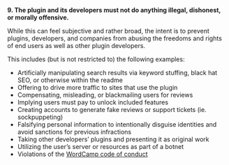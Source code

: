**9. The plugin and its developers must not do anything illegal, dishonest, or morally offensive.**

While this can feel subjective and rather broad, the intent is to prevent plugins, developers, and companies from abusing the freedoms and rights of end users as well as other plugin developers.

This includes (but is not restricted to) the following examples:

* Artificially manipulating search results via keyword stuffing, black hat SEO, or otherwise within the readme
* Offering to drive more traffic to sites that use the plugin
* Compensating, misleading, or blackmailing users for reviews
* Implying users must pay to unlock included features
* Creating accounts to generate fake reviews or support tickets (ie. sockpuppeting)
* Falsifying personal information to intentionally disguise identities and avoid sanctions for previous infractions
* Taking other developers’ plugins and presenting it as original work
* Utilizing the user’s server or resources as part of a botnet
* Violations of the [WordCamp code of conduct](https://make.wordpress.org/community/handbook/wordcamp-organizer/planning-details/code-of-conduct/) 